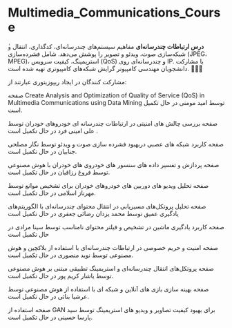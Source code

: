 # Multimedia_Communications_Course
ٰ**درس ارتباطات چندرسانه‌ای** مفاهیم سیستم‌های چندرسانه‌ای، کدگذاری، انتقال و شبکه‌سازی صوت، ویدئو و تصویر را پوشش می‌دهد. شامل فشرده‌سازی (JPEG، MPEG)، استریمینگ، کیفیت سرویس (QoS) و چندرسانه‌ای روی IP. با مشارکت دانشجویان مهندسی کامپیوتر گرایش شبکه‌های کامپیوتری تهیه شده است. 🚀📡🎥

مشارکت کنندگان در ایجاد ریپوزیتوری عبارتند از:

صفحه Create Analysis and Optimization of Quality of Service (QoS) in Multimedia Communications using Data Mining توسط امید مومنی در حال تکمیل است. 

صفحه بررسی چالش های امنیتی در ارتباطات چندرسانه ای خودروهای خودران توسط علی امینی فرد در حال تکمیل است .
  
صفحه کاربرد شبکه های عصبی دربهبود فشرده سازی صوت و ویدئو توسط نگار مصلحی جنابیان در حال تکمیل است.

صفحه پردازش و تفسیر داده های سنسور های خودروی های خودران با هوش مصنوعی توسط فروغ رزاقیان در حال تکمیل است.

صفحه تحلیل ویدیو های دوربین های خودروهای خودران برای تشخیص موانع توسط مهرناز اسلامی در حال تکمیل است.

صفحه تحلیل پروتکل‌های مسیریابی در انتقال محتوای چندرسانه‌ای با الگوریتم‌های یادگیری عمیق توسط محمد یزدان رضائی جعفری در حال تکمیل است

صفحه کاربرد یادگیری ماشین در تشخیص و فیلتر محتوای نامناسب توسط سینا مرادی در حال تکمیل است

صفحه امنیت و حریم خصوصی در ارتباطات چندرسانه‌ای با استفاده از بلاکچین و هوش مصنوعی  توسط نوید منصوری در حال تکمیل است.

صفحه پروتکل‌های انتقال چندرسانه‌ای و استریمینگ تطبیقی مبتنی بر هوش مصنوعی توسط یاشار کریم پور در حال تکمیل است. 

صفحه بهینه سازی بازی های آنلاین و شبکه ای با استفاده از هوش مصنوعی توسط عرشیا بنائی در حال تکمیل است.

صفحه استفاده از GAN  برای بهبود کیفیت تصاویر و ویدیو های استریمینگ توسط سید پارسا حسینی در حال تکمیل است.
